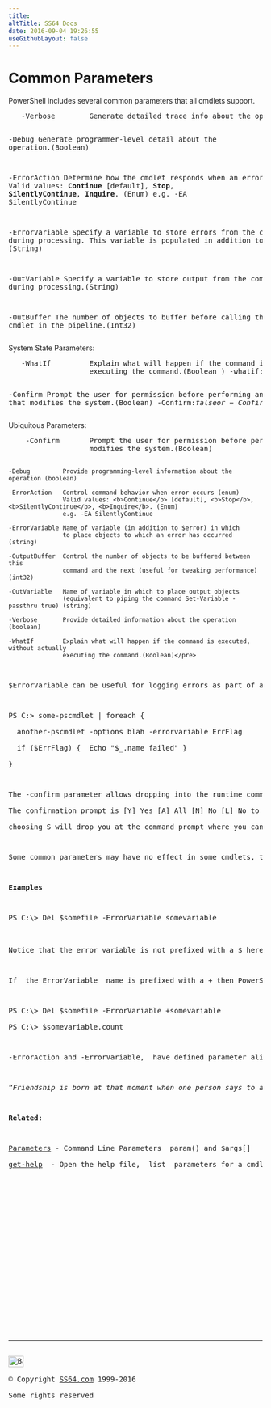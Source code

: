 ```yaml
---
title:
altTitle: SS64 Docs
date: 2016-09-04 19:26:55
useGithubLayout: false
---
```

<!-- #BeginLibraryItem "/Library/head_ps.lbi" --><!-- #EndLibraryItem --><h1>Common Parameters </h1>
<p>  PowerShell includes several common parameters that all cmdlets support. </p>
<pre>   -Verbose        Generate detailed trace info about the operation.(Boolean)

   -Debug          Generate programmer-level detail about the operation.(Boolean)
    
   -ErrorAction    Determine how the cmdlet responds when an error occurs.
                   Valid values: <b>Continue</b> [default], <b>Stop</b>, <b>SilentlyContinue</b>, <b>Inquire</b>. (Enum)
                   e.g. -EA SilentlyContinue

   -ErrorVariable  Specify a variable to store errors from the command during processing.
                   This variable is populated in addition to $error. (String)

   -OutVariable    Specify a variable to store output from the command during processing.(String)

   -OutBuffer      The number of objects to buffer before calling the next 
                   cmdlet in the pipeline.(Int32)</pre>
<p> System State Parameters:</p>
<pre>   -WhatIf         Explain what will happen if the command is executed, without actually
                   executing the command.(Boolean ) -whatif:$false or -whatif:$true

   -Confirm        Prompt the user for permission before performing any action that
                   modifies the system.(Boolean) -Confirm:$false or -Confirm:$true</pre>

<p>Ubiquitous Parameters:</p>
<pre>    -Confirm       Prompt the user for permission before performing any action that
                   modifies the system.(Boolean)

    -Debug         Provide programming-level information about the operation (boolean)

    -ErrorAction   Control command behavior when error occurs (enum)
                   Valid values: <b>Continue</b> [default], <b>Stop</b>, <b>SilentlyContinue</b>, <b>Inquire</b>. (Enum)
                   e.g. -EA SilentlyContinue

    -ErrorVariable Name of variable (in addition to $error) in which 
                   to place objects to which an error has occurred (string)

    -OutputBuffer  Control the number of objects to be buffered between this 
                   command and the next (useful for tweaking performance) (int32)
                          
    -OutVariable   Name of variable in which to place output objects
                   (equivalent to piping the command Set-Variable -passthru true) (string)

    -Verbose       Provide detailed information about the operation (boolean)

    -WhatIf        Explain what will happen if the command is executed, without actually
                   executing the command.(Boolean)</pre>
<p>$ErrorVariable can be useful for logging errors as part of a pipeline process i.e. when only a few out of many items may fail:</p>
<p class="code">PS C:&gt; some-pscmdlet | foreach { <br>
&nbsp;&nbsp;another-pscmdlet -options blah -errorvariable ErrFlag<br>
&nbsp;&nbsp;if ($ErrFlag) {  Echo "$_.name failed" }<br>
}
</p>
<p>The <span class="code">-confirm</span> parameter allows dropping into the runtime command line while running a PowerShell v2 scriptCmdlet:<br>
The confirmation prompt is<span class="code"> [Y] Yes [A] All [N] No [L] No to all [S] Suspend</span><br>
choosing S will drop you at the command prompt where you can echo variables, make changes etc before typing EXIT to resume running the scriptCmdlet.</p>
<p>Some common parameters may have no effect in some cmdlets, this does not raise an error.</p>
<p><b>Examples</b></p>
<p><span class="code">PS C:\&gt; Del $somefile -ErrorVariable somevariable</span><br>
<br>
Notice that the error variable is not prefixed with a $ here, using <span class="code">$somevariable</span> will not work. </p>
<p>If  the ErrorVariable  name is prefixed with a <span class="code">+</span> then PowerShell will ADD the errors to that variable:</p>
<p class="code">PS C:\&gt; Del $somefile -ErrorVariable +somevariable<br>
PS C:\&gt; $somevariable.count</p>
<p><span class="code">-ErrorAction</span> and <span class="code">-ErrorVariable</span>,  have defined parameter aliases  so you can just type <span class="code">-EA</span> and <span class="code">-EV</span></p>
<p class="quote"><i>“Friendship is born at that moment when one person says to another, What! You, too? I thought I was the only one” ~ C. S. Lewis</i></p>
<p><b>Related:</b></p>
<p><a href="syntax-args.html">Parameters</a> - Command Line Parameters  param() and $args[]<br>
<a href="get-help.html">get-help</a>  - Open the help file,  list  parameters for a cmdlet.</p><!-- #BeginLibraryItem "/Library/foot_ps.lbi" --><p>
<!-- PowerShell300 -->
<ins class="adsbygoogle" style="display:inline-block;width:300px;height:250px" data-ad-client="ca-pub-6140977852749469" data-ad-slot="6253539900"></ins>
<script>
(adsbygoogle = window.adsbygoogle || []).push({});
</script></p>
<hr>
<div id="bl" class="footer"><a href="common.html#"><img src="../images/top.png" width="30" height="22" alt="Back to the Top"></a></div>
<div id="br" class="footer, tagline">© Copyright <a href="../index.html">SS64.com</a> 1999-2016<br>
Some rights reserved</div><!-- #EndLibraryItem -->

